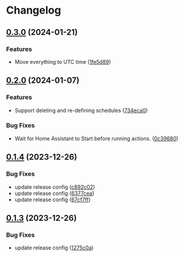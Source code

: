 # Changelog

## [0.3.0](https://github.com/Megabytemb/ha-adhoc-scheduler/compare/0.2.0...0.3.0) (2024-01-21)


### Features

* Move everything to UTC time ([1fe5d89](https://github.com/Megabytemb/ha-adhoc-scheduler/commit/1fe5d89c659e949d42f77432df3b54c037281d5b))

## [0.2.0](https://github.com/Megabytemb/ha-adhoc-scheduler/compare/0.1.4...0.2.0) (2024-01-07)


### Features

* Support deleting and re-defining schedules ([734eca0](https://github.com/Megabytemb/ha-adhoc-scheduler/commit/734eca09fff4c1da0f77e96f526e8ab05d7e3975))


### Bug Fixes

* Wait for Home Assistant to Start before running actions. ([0c39680](https://github.com/Megabytemb/ha-adhoc-scheduler/commit/0c396803555355bd51e88b6e8efa15125ad5453c))

## [0.1.4](https://github.com/Megabytemb/ha-adhoc-scheduler/compare/v0.1.3...0.1.4) (2023-12-26)


### Bug Fixes

* update release config ([c892c02](https://github.com/Megabytemb/ha-adhoc-scheduler/commit/c892c02bda59ffd1ffbd78986a875a5f6e005367))
* update release config ([6377cea](https://github.com/Megabytemb/ha-adhoc-scheduler/commit/6377cea52ac23ad109d148e324a007af3a95fd0e))
* update release config ([67cf7ff](https://github.com/Megabytemb/ha-adhoc-scheduler/commit/67cf7ff65a9955e80d2a67848ef7ee009ae49d36))

## [0.1.3](https://github.com/Megabytemb/ha-adhoc-scheduler/compare/0.1.2...v0.1.3) (2023-12-26)


### Bug Fixes

* update release config ([1275c0a](https://github.com/Megabytemb/ha-adhoc-scheduler/commit/1275c0abfc196fa1f951fb33a8f60d6346000966))
